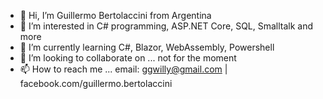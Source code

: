 - 👋 Hi, I’m Guillermo Bertolaccini from Argentina
- 👀 I’m interested in C# programming, ASP.NET Core, SQL, Smalltalk and more
- 🌱 I’m currently learning C#, Blazor, WebAssembly, Powershell
- 💞️ I’m looking to collaborate on ... not for the moment
- 📫 How to reach me ... email: ggwilly@gmail.com | facebook.com/guillermo.bertolaccini

<!---
ggwilly/ggwilly is a ✨ special ✨ repository because its `README.md` (this file) appears on your GitHub profile.
You can click the Preview link to take a look at your changes.
--->
